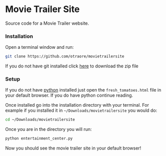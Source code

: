 # Movie Trailer Site
Source code for a Movie Trailer website.

### Installation
Open a terminal window and run:

```sh
git clone https://github.com/otraore/movietrailersite
```

If you do not have git installed click [here](https://github.com/otraore/movietrailersite/archive/master.zip) to download the zip file

### Setup

If you do not have [python](https://www.python.org/) installed just open the `fresh_tomatoes.html` file in your default browser. If you do have python continue reading.

Once installed go into the installation directory with your terminal.
For example if you installed it in `~/Downloads/movietrailersite` you would do: 

```sh
cd ~/Downloads/movietrailersite
```

Once you are in the directory you will run:

```sh
python entertainment_center.py
```

Now you should see the movie trailer site in your default browser!